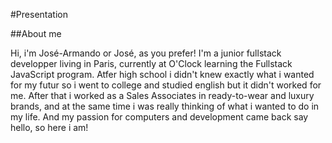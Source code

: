 #Presentation 

##About me 

Hi, i'm José-Armando or José, as you prefer! I'm a junior fullstack developper living in Paris, currently at O'Clock learning the Fullstack JavaScript program. Atfer high school i didn't knew exactly what i wanted for my futur so i went to college and studied english but it didn't worked for me. After that i worked as a Sales Associates in ready-to-wear and luxury brands, and at the same time i was really thinking of what i wanted to do in my life. And my passion for computers and development came back say hello, so here i am!

